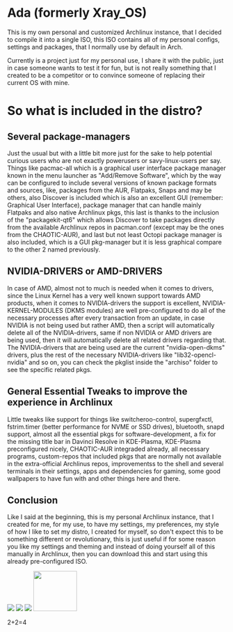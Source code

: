 

# Ada (formerly Xray_OS)
This is my own personal and customized Archlinux instance, that I decided to compile it into a single ISO, this ISO contains all of my personal configs, settings and packages, that I normally use by default in Arch.

Currently is a project just for my personal use, I share it with the public, just in case someone wants to test it for fun, but is not really something that I created to be a competitor or to convince someone of replacing their current OS with mine.

# So what is included in the distro?

## Several package-managers
Just the usual but with a little bit more just for the sake to help potential curious users who are not exactly powerusers or savy-linux-users per say. Things like pacmac-all which is a graphical user interface package manager known in the menu launcher as "Add/Remove Software", which by the way can be configured to include several versions of known package formats and sources, like, packages from the AUR, Flatpaks, Snaps and may be others, also Discover is included which is also an excellent GUI (remember: Graphical User Interface), package manager that can handle mainly Flatpaks and also native Archlinux pkgs, this last is thanks to the inclusion of the "packagekit-qt6" which allows Discover to take packages directly from the available Archlinux repos in pacman.conf (except may be the ones from the CHAOTIC-AUR), and last but not least Octopi package manager is also included, which is a GUI pkg-manager but it is less graphical compare to the other 2 named previously.

## NVIDIA-DRIVERS or AMD-DRIVERS
In case of AMD, almost not to much is needed when it comes to drivers, since the Linux Kernel has a very well known support towards AMD products, when it comes to NVIDIA-drivers the support is excellent, NVIDIA-KERNEL-MODULES (DKMS modules) are well pre-configured to do all of the necessary processes after every transaction from an update, in case NVIDIA is not being used but rather AMD, then a script will automatically delete all of the NVIDIA-drivers, same if non NVIDIA or AMD drivers are being used, then it will automatically delete all related drivers regarding that. The NVIDIA-drivers that are being used are the current "nvidia-open-dkms" drivers, plus the rest of the necessary NVIDIA-drivers like "lib32-opencl-nvidia" and so on, you can check the pkglist inside the "archiso" folder to see the specific related pkgs.

## General Essential Tweaks to improve the experience in Archlinux
Little tweaks like support for things like switcheroo-control, supergfxctl, fstrim.timer (better performance for NVME or SSD drives), bluetooth, snapd support, almost all the essential pkgs for software-development, a fix for the missing title bar in Davinci Resolve in KDE-Plasma, KDE-Plasma preconfigured nicely, CHAOTIC-AUR integraded already, all necessary programs, custom-repos that included pkgs that are normally not available in the extra-official Archlinus repos, improvementss to the shell and several terminals in their settings, apps and dependencies for gaming, some good wallpapers to have fun with and other things here and there.

## Conclusion
Like I said at the beginning, this is my personal Archlinux instance, that I created for me, for my use, to have my settings, my preferences, my style of how I like to set my distro, I created for myself, so don't expect this to be something different or revolutionary, this is just useful if for some reason you like my settings and theming and instead of doing yourself all of this manually in Archlinux, then you can download this and start using this already pre-configured ISO.

<img src="https://images2.imgbox.com/93/10/eHj7jhXu_o.png">

<img src="https://images2.imgbox.com/a5/e5/VcjlKerg_o.png">

<img src="https://images2.imgbox.com/91/a3/bmepo64s_o.jpg">


<img src="https://images2.imgbox.com/79/d9/c0B6V9le_o.png" width="100" height="92">

2+2=4
